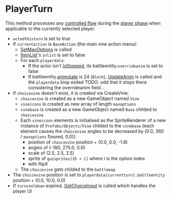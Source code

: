 # PlayerTurn
This method processes any [controlled flow](Update.md#controlled-flow) during the [player phase](Main%20turn%20life%20cycle.md#player-phase) when applicable to the currently selected player.

- `actedthisturn` is set to true
- If `currentaction` is `BaseAction` (the main vine action menu):
    - [SetMaxOptions](../Player%20UI/SetMaxOptions.md) is called
    - [ItemList](../../ItemList/ItemList.md)'s `inlist` is set to false
    - For each `playerdata`:
        - If the actor isn't [IsStopped](../Actors%20states/IsStopped.md#isstopped), its battleentity.`overrideanim` is set to false
        - If battleentity.[animstate](../../Entities/EntityControl/Animations/animstate.md) is 24 (`Block`), [UpdateAnim](../Visual%20rendering/UpdateAnim.md) is called and the `playerdata` loop exited TODO: odd that it stops there considering the overrideanim field...
- If `choicevine` doesn't exist, it is created via CreateVine:
    - `choicevine` is created as a new GameObject named `Vine`
    - `vineicons` is created as new array of length `maxoptions`
    - `vinebase` is created as a new GameObject named `Base` childed to `choicevine`
    - Each `vineicons` elements is initialised as the SpriteRenderer of a new instance of `Prefabs/Objects/Vine` childed to the `vinebase` (each element causes the `choicevine` angles to be decreased by (0.0, 360 / `maxoptions` floored, 0.0)):
        - position of `choicevine` position + (0.0, 0.0, -1.6)
        - angles of (-180, 275.0, 0.0)
        - scale of (2.5, 2.5, 2.5)
        - sprite of `guisprites[35 + i]` where i is the option index
        - with flipX
    - The `choicevine` gets childed to the `battlemap`
- The `choicevine` position is set to `playerdata[currentturn].battleentity` position + (0.0, 10.0, 0.0)
- If `turncooldown` expired, [GetChoiceInput](../Player%20UI/GetChoiceInput.md) is called which handles the player UI